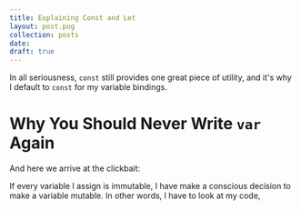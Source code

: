 ```yaml
---
title: Explaining Const and Let
layout: post.pug
collection: posts
date:
draft: true
---
```



In all seriousness, `const` still provides one great piece of utility, and it's why I default to `const` for my variable bindings.

# Why You Should Never Write `var` Again

And here we arrive at the clickbait: 

If every variable I assign is immutable, I have make a conscious decision to make a variable mutable. In other words, I have to look at my code, 

